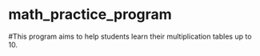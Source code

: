 # math_practice_program
#This program aims to help students learn their multiplication tables up to 10.
